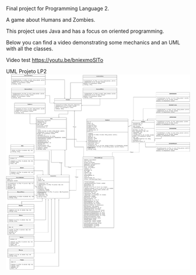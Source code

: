 Final project for Programming Language 2.

A game about Humans and Zombies.

This project uses Java and has a focus on oriented programming.

Below you can find a video demonstrating some mechanics and an UML with all the classes.

Video test
https://youtu.be/bniexmoSlTo

UML Projeto LP2
![](UML_Projeto.png?raw=true)
